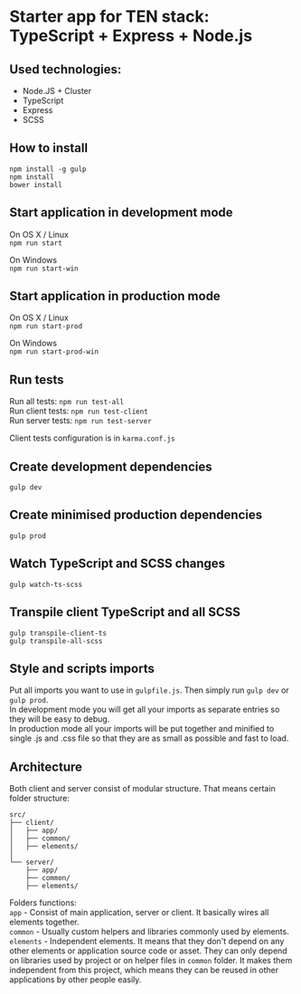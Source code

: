 # Starter app for TEN stack: TypeScript + Express + Node.js

## Used technologies:
- Node.JS + Cluster
- TypeScript
- Express
- SCSS

## How to install
`npm install -g gulp`  
`npm install`  
`bower install`

## Start application in development mode
On OS X / Linux  
`npm run start`  
  
On Windows  
`npm run start-win`

## Start application in production mode
On OS X / Linux  
`npm run start-prod`  
  
On Windows  
`npm run start-prod-win`

## Run tests
Run all tests: `npm run test-all`  
Run client tests: `npm run test-client`  
Run server tests: `npm run test-server` 
  
Client tests configuration is in `karma.conf.js`  


## Create development dependencies
`gulp dev`

## Create minimised production dependencies
`gulp prod`

## Watch TypeScript and SCSS changes
`gulp watch-ts-scss`

## Transpile client TypeScript and all SCSS  
`gulp transpile-client-ts`  
`gulp transpile-all-scss`  

## Style and scripts imports
Put all imports you want to use in `gulpfile.js`. Then simply run `gulp dev` or `gulp prod`.  
In development mode you will get all your imports as separate entries so they will be easy to debug.  
In production mode all your imports will be put together and minified to single .js and .css file so that they are as small as possible and fast to load.

## Architecture
Both client and server consist of modular structure. 
That means certain folder structure:

```
src/  
├── client/  
│   ├── app/  
│   ├── common/  
│   ├── elements/  
│   
└── server/  
    ├── app/  
    ├── common/  
    ├── elements/  
```    

Folders functions:  
`app` - Consist of main application, server or client. It basically wires all elements together.  
`common` - Usually custom helpers and libraries commonly used by elements.  
`elements` - Independent elements. It means that they don't depend on any other elements or application source code or asset. They can only depend on libraries used by project or on helper files in `common` folder. It makes them independent from this project, which means they can be reused in other applications by other people easily.   
